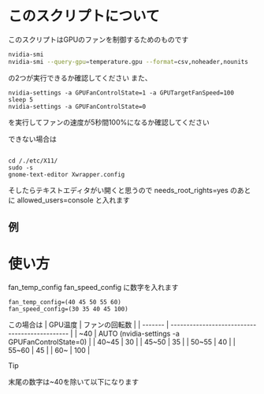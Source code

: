 # このスクリプトについて
このスクリプトはGPUのファンを制御するためのものです
```bash
nvidia-smi
nvidia-smi --query-gpu=temperature.gpu --format=csv,noheader,nounits
```
の2つが実行できるか確認してください
また、
```
nvidia-settings -a GPUFanControlState=1 -a GPUTargetFanSpeed=100
sleep 5
nvidia-settings -a GPUFanControlState=0
```
を実行してファンの速度が5秒間100%になるか確認してください

できない場合は

```

cd /./etc/X11/
sudo -s
gnome-text-editor Xwrapper.config
```
そしたらテキストエディタがい開くと思うので
needs_root_rights=yes
のあとに
allowed_users=console
と入れます

## 例
# 使い方
fan_temp_config
fan_speed_config
に数字を入れます

```
fan_temp_config=(40 45 50 55 60)
fan_speed_config=(30 35 40 45 100)
```
この場合は
| GPU温度 | ファンの回転数                                 | 
| ------- | ---------------------------------------------- | 
| ~40     | AUTO (nvidia-settings -a GPUFanControlState=0) | 
| 40~45   | 30                                             | 
| 45~50   | 35                                             | 
| 50~55   | 40                                             | 
| 55~60   | 45                                             | 
| 60~     | 100                                            | 

> [!TIP]
> 末尾の数字は~40を除いて以下になります
